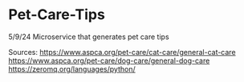 # Pet-Care-Tips
5/9/24
Microservice that generates pet care tips 

Sources: 
https://www.aspca.org/pet-care/cat-care/general-cat-care
https://www.aspca.org/pet-care/dog-care/general-dog-care
https://zeromq.org/languages/python/

